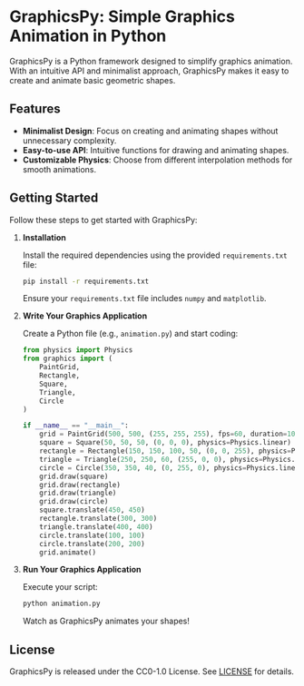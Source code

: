 # GraphicsPy: Simple Graphics Animation in Python

GraphicsPy is a Python framework designed to simplify graphics animation. With an intuitive API and minimalist approach, GraphicsPy makes it easy to create and animate basic geometric shapes.

## Features

- **Minimalist Design**: Focus on creating and animating shapes without unnecessary complexity.
- **Easy-to-use API**: Intuitive functions for drawing and animating shapes.
- **Customizable Physics**: Choose from different interpolation methods for smooth animations.

## Getting Started

Follow these steps to get started with GraphicsPy:

1. **Installation**

    Install the required dependencies using the provided `requirements.txt` file:

    ```bash
    pip install -r requirements.txt
    ```

    Ensure your `requirements.txt` file includes `numpy` and `matplotlib`.

2. **Write Your Graphics Application**

    Create a Python file (e.g., `animation.py`) and start coding:

    ```python
    from physics import Physics
    from graphics import (
        PaintGrid,
        Rectangle,
        Square,
        Triangle,
        Circle
    )

    if __name__ == "__main__":
        grid = PaintGrid(500, 500, (255, 255, 255), fps=60, duration=10)
        square = Square(50, 50, 50, (0, 0, 0), physics=Physics.linear)
        rectangle = Rectangle(150, 150, 100, 50, (0, 0, 255), physics=Physics.linear)
        triangle = Triangle(250, 250, 60, (255, 0, 0), physics=Physics.linear)
        circle = Circle(350, 350, 40, (0, 255, 0), physics=Physics.linear)
        grid.draw(square)
        grid.draw(rectangle)
        grid.draw(triangle)
        grid.draw(circle)
        square.translate(450, 450)
        rectangle.translate(300, 300)
        triangle.translate(400, 400)
        circle.translate(100, 100)
        circle.translate(200, 200)
        grid.animate()
    ```

3. **Run Your Graphics Application**

    Execute your script:

    ```bash
    python animation.py
    ```

    Watch as GraphicsPy animates your shapes!

## License

GraphicsPy is released under the CC0-1.0 License. See [LICENSE](LICENSE) for details.
